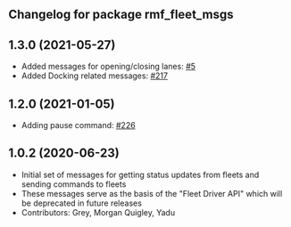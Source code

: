 ## Changelog for package rmf_fleet_msgs

1.3.0 (2021-05-27)
------------------
* Added messages for opening/closing lanes: [#5](https://github.com/open-rmf/rmf_internal_msgs/pull/5)
* Added Docking related messages: [#217](https://github.com/osrf/rmf_core/pull/217)

1.2.0 (2021-01-05)
------------------
* Adding pause command: [#226](https://github.com/osrf/rmf_core/pull/226)

1.0.2 (2020-06-23)
------------------
* Initial set of messages for getting status updates from fleets and sending commands to fleets
* These messages serve as the basis of the "Fleet Driver API" which will be deprecated in future releases
* Contributors: Grey, Morgan Quigley, Yadu
